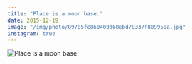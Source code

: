```yaml
---
title: "Place is a moon base."
date: 2015-12-19
image: "/img/photo/89785fc860400d68ebd78337f809950a.jpg"
instagram: true
---
```


![Place is a moon base.](/img/photo/89785fc860400d68ebd78337f809950a.jpg)
